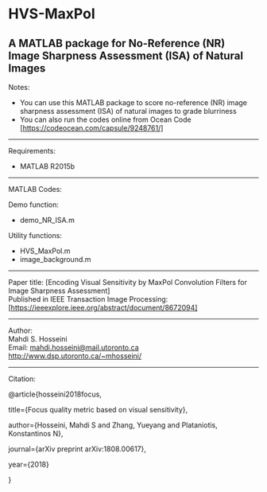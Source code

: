 # HVS-MaxPol
A MATLAB package for No-Reference (NR) Image Sharpness Assessment (ISA) of Natural Images
----------------------------------------------------------------
Notes:  
-	You can use this MATLAB package to score no-reference (NR) image sharpness assessment (ISA) of natural images to grade blurriness 
- You can also run the codes online from Ocean Code [https://codeocean.com/capsule/9248761/] 

----------------------------------------------------------------
Requirements:
- MATLAB R2015b

----------------------------------------------------------------
MATLAB Codes:

Demo function:  
-	demo_NR_ISA.m 

Utility functions:  
-	HVS_MaxPol.m 
-	image_background.m 

----------------------------------------------------------------  
Paper title: [Encoding Visual Sensitivity by MaxPol Convolution Filters for Image Sharpness Assessment]  
Published in IEEE Transaction Image Processing: [https://ieeexplore.ieee.org/abstract/document/8672094]  

----------------------------------------------------------------
Author:  
Mahdi S. Hosseini  
Email: mahdi.hosseini@mail.utoronto.ca  
http://www.dsp.utoronto.ca/~mhosseini/  

----------------------------------------------------------------
Citation:

@article{hosseini2018focus, 

  title={Focus quality metric based on visual sensitivity}, 
  
  author={Hosseini, Mahdi S and Zhang, Yueyang and Plataniotis, Konstantinos N}, 
  
  journal={arXiv preprint arXiv:1808.00617}, 
  
  year={2018} 
  
}
